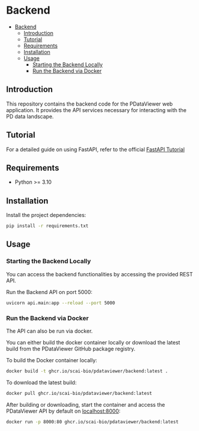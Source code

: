 # Backend

- [Backend](#backend)
  - [Introduction](#introduction)
  - [Tutorial](#tutorial)
  - [Requirements](#requirements)
  - [Installation](#installation)
  - [Usage](#usage)
    - [Starting the Backend Locally](#starting-the-backend-locally)
    - [Run the Backend via Docker](#run-the-backend-via-docker)

## Introduction

This repository contains the backend code for the PDataViewer web application. It provides the API services necessary for interacting with the PD data landscape.

## Tutorial

For a detailed guide on using FastAPI, refer to the official [FastAPI Tutorial](https://fastapi.tiangolo.com/tutorial/)

## Requirements

- Python >= 3.10

## Installation

Install the project dependencies:

```bash
pip install -r requirements.txt
```

## Usage

### Starting the Backend Locally

You can access the backend functionalities by accessing the provided REST API.

Run the Backend API on port 5000:

```bash
uvicorn api.main:app --reload --port 5000
```

### Run the Backend via Docker

The API can also be run via docker.

You can either build the docker container locally or download the latest build from the PDataViewer GitHub package registry.

To build the Docker container locally:

```bash
docker build -t ghcr.io/scai-bio/pdataviewer/backend:latest .
```

To download the latest build:

```bash
docker pull ghcr.io/scai-bio/pdataviewer/backend:latest
```

After building or downloading, start the container and access the PDataViewer API by default on [localhost:8000](http://localhost:8000):

```bash
docker run -p 8000:80 ghcr.io/scai-bio/pdataviewer/backend:latest
```
